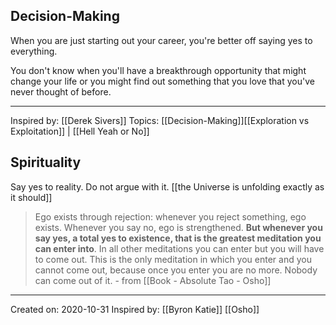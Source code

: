 ## Decision-Making
When you are just starting out your career, you're better off saying yes to everything. 

You don't know when you'll have a breakthrough opportunity that might change your life or you might find out something that you love that you've never thought of before.

-------------------
Inspired by: [[Derek Sivers]]
Topics: [[Decision-Making]][[Exploration vs Exploitation]] | [[Hell Yeah or No]]

## Spirituality

Say yes to reality. Do not argue with it. [[the Universe is unfolding exactly as it should]]

> Ego exists through rejection: whenever you reject something, ego exists. Whenever you say no, ego is strengthened. **But whenever you say yes, a total yes to existence, that is the greatest meditation you can enter into**. In all other meditations you can enter but you will have to come out. This is the only meditation in which you enter and you cannot come out, because once you enter you are no more. Nobody can come out of it.
	- from [[Book - Absolute Tao - Osho]]

-------------------
Created on: 2020-10-31
Inspired by: [[Byron Katie]] [[Osho]]
